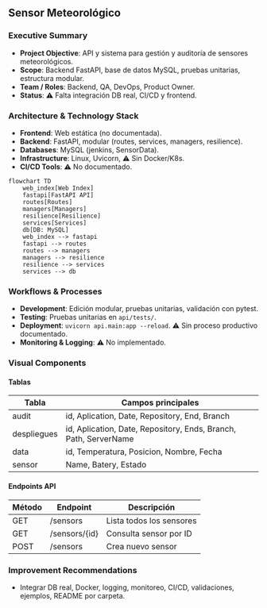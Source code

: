 ## Sensor Meteorológico

### Executive Summary
- **Project Objective**: API y sistema para gestión y auditoría de sensores meteorológicos.
- **Scope**: Backend FastAPI, base de datos MySQL, pruebas unitarias, estructura modular.
- **Team / Roles**: Backend, QA, DevOps, Product Owner.
- **Status**: ⚠️ Falta integración DB real, CI/CD y frontend.

### Architecture & Technology Stack
- **Frontend**: Web estática (no documentada).
- **Backend**: FastAPI, modular (routes, services, managers, resilience).
- **Databases**: MySQL (jenkins, SensorData).
- **Infrastructure**: Linux, Uvicorn, ⚠️ Sin Docker/K8s.
- **CI/CD Tools**: ⚠️ No documentado.

```mermaid
flowchart TD
    web_index[Web Index]
    fastapi[FastAPI API]
    routes[Routes]
    managers[Managers]
    resilience[Resilience]
    services[Services]
    db[DB: MySQL]
    web_index --> fastapi
    fastapi --> routes
    routes --> managers
    managers --> resilience
    resilience --> services
    services --> db
```

### Workflows & Processes
- **Development**: Edición modular, pruebas unitarias, validación con pytest.
- **Testing**: Pruebas unitarias en `api/tests/`.
- **Deployment**: `uvicorn api.main:app --reload`. ⚠️ Sin proceso productivo documentado.
- **Monitoring & Logging**: ⚠️ No implementado.

### Visual Components
#### Tablas
| Tabla        | Campos principales                                   |
|--------------|------------------------------------------------------|
| audit        | id, Aplication, Date, Repository, End, Branch        |
| despliegues  | id, Aplication, Date, Repository, Ends, Branch, Path, ServerName |
| data         | id, Temperatura, Posicion, Nombre, Fecha             |
| sensor       | Name, Batery, Estado                                 |

#### Endpoints API
| Método   | Endpoint           | Descripción                  |
|----------|--------------------|------------------------------|
| GET      | /sensors           | Lista todos los sensores     |
| GET      | /sensors/{id}      | Consulta sensor por ID       |
| POST     | /sensors           | Crea nuevo sensor            |

### Improvement Recommendations
- Integrar DB real, Docker, logging, monitoreo, CI/CD, validaciones, ejemplos, README por carpeta.
